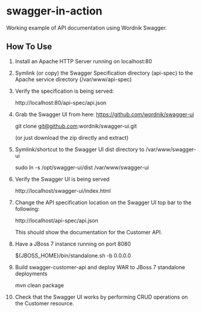 swagger-in-action
=================

Working example of API documentation using Wordnik Swagger. 

How To Use
----------

1. Install an Apache HTTP Server running on localhost:80

2. Symlink (or copy) the Swagger Specification directory (api-spec) to the Apache service directory (/var/www/api-spec)

3. Verify the specification is being served:
  
    http://localhost:80/api-spec/api.json
  
4. Grab the Swagger UI from here: https://github.com/wordnik/swagger-ui

    git clone git@github.com:wordnik/swagger-ui.git
    
    (or just download the zip directly and extract)
    
5. Symlink/shortcut to the Swagger UI dist directory to /var/www/swagger-ui

   sudo ln -s /opt/swagger-ui/dist /var/www/swagger-ui

6. Verify the Swagger UI is being served

    http://localhost/swagger-ui/index.html
    
7. Change the API specification location on the Swagger UI top bar to the following:

   http://localhost/api-spec/api.json
   
   This should show the documentation for the Customer API.

8. Have a JBoss 7 instance running on port 8080

   ${JBOSS_HOME}/bin/standalone.sh -b 0.0.0.0

9. Build swagger-customer-api and deploy WAR to JBoss 7 standalone deployments

   mvn clean package

10. Check that the Swagger UI works by performing CRUD operations on the Customer resource.
